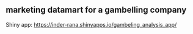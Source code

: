 ## marketing datamart for a gambelling company

Shiny app: https://inder-rana.shinyapps.io/gambeling_analysis_app/
